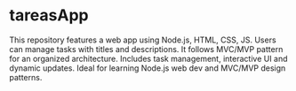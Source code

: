# tareasApp
This repository features a web app using Node.js, HTML, CSS, JS. Users can manage tasks with titles and descriptions. It follows MVC/MVP pattern for an organized architecture. Includes task management, interactive UI and dynamic updates. Ideal for learning Node.js web dev and MVC/MVP design patterns.
